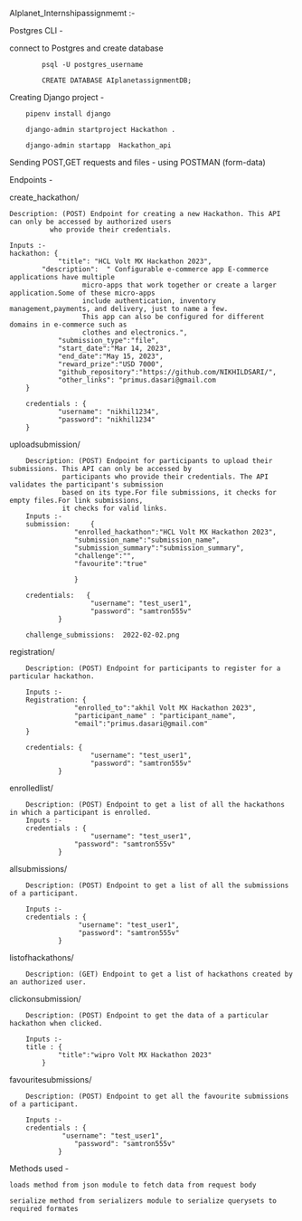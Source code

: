 AIplanet_Internshipassignmemt :-

Postgres CLI -

connect to Postgres and create database

			psql -U postgres_username 
    
 			CREATE DATABASE AIplanetassignmentDB;
    
Creating Django project -

		pipenv install django

		django-admin startproject Hackathon .

		django-admin startapp  Hackathon_api
	
Sending POST,GET requests and files - using POSTMAN (form-data)
    
Endpoints -

 create_hackathon/  
 	
	Description: (POST) Endpoint for creating a new Hackathon. This API can only be accessed by authorized users
		      who provide their credentials.
	
	Inputs :-
	hackathon: {
    			"title": "HCL Volt MX Hackathon 2023",
  			"description":  " Configurable e-commerce app E-commerce applications have multiple 
					  micro-apps that work together or create a larger application.Some of these micro-apps
					  include authentication, inventory management,payments, and delivery, just to name a few. 
					  This app can also be configured for different domains in e-commerce such as
					  clothes and electronics.",
    			"submission_type":"file",
    			"start_date":"Mar 14, 2023",
    			"end_date":"May 15, 2023",
    			"reward_prize":"USD 7000",
    			"github_repository":"https://github.com/NIKHILDSARI/",
    			"other_links": "primus.dasari@gmail.com
    	}
	
    	credentials : {
    			"username": "nikhil1234",
    			"password": "nikhil1234"
		}



 uploadsubmission/ 
		

		Description: (POST) Endpoint for participants to upload their submissions. This API can only be accessed by 
			     participants who provide their credentials. The API validates the participant's submission 
			     based on its type.For file submissions, it checks for empty files.For link submissions, 
			     it checks for valid links.
		Inputs :-
		submission:  	{
   					"enrolled_hackathon":"HCL Volt MX Hackathon 2023",
					"submission_name":"submission_name",
					"submission_summary":"submission_summary",
					"challenge":"",
					"favourite":"true"
        
        			}
				
		credentials:   {
    					"username": "test_user1",
    					"password": "samtron555v"
				}
				
		challenge_submissions:  2022-02-02.png 


registration/ 

		Description: (POST) Endpoint for participants to register for a particular hackathon.
		
		Inputs :-
		Registration: {
					"enrolled_to":"akhil Volt MX Hackathon 2023",
					"participant_name" : "participant_name",	
					"email":"primus.dasari@gmail.com"
		}
		
		credentials: {
    					"username": "test_user1",
    					"password": "samtron555v"
				}


enrolledlist/ 

		Description: (POST) Endpoint to get a list of all the hackathons in which a participant is enrolled.
		Inputs :-
		credentials : {
    					"username": "test_user1",
   				 	"password": "samtron555v"
				}
				
				
allsubmissions/ 

		Description: (POST) Endpoint to get a list of all the submissions of a participant.
		
		Inputs :-
		credentials : {
   					 "username": "test_user1",
   					 "password": "samtron555v"
				}

 listofhackathons/ 
 
 		Description: (GET) Endpoint to get a list of hackathons created by an authorized user.
		
		
 clickonsubmission/ 
 
 		Description: (POST) Endpoint to get the data of a particular hackathon when clicked.
		
		Inputs :-
		title : {
				"title":"wipro Volt MX Hackathon 2023"
			}

favouritesubmissions/ 

		Description: (POST) Endpoint to get all the favourite submissions of a participant.
		
		Inputs :-
		credentials : {
   				 "username": "test_user1",
    				"password": "samtron555v"
				}

Methods used -

	loads method from json module to fetch data from request body

	serialize method from serializers module to serialize querysets to required formates

